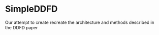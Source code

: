 # SimpleDDFD
Our attempt to create recreate the architecture and methods described in the DDFD paper
